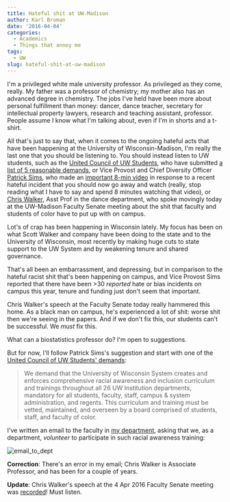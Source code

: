 ```yaml
---
title: Hateful shit at UW-Madison
author: Karl Broman
date: '2016-04-04'
categories:
  - Academics
  - Things that annoy me
tags:
  - UW
slug: hateful-shit-at-uw-madison
---
```


I'm a privileged white male university professor. As privileged as they come, really. My father was a professor of chemistry; my mother also has an advanced degree in chemistry. The jobs I've held have been more about personal fulfillment than money: dancer, dance teacher, secretary for intellectual property lawyers, research and teaching assistant, professor. People assume I know what I'm talking about, even if I'm in shorts and a t-shirt.

All that's just to say that, when it comes to the ongoing hateful acts that have been happening at the University of Wisconsin-Madison, I'm really the last one that you should be listening to. You should instead listen to UW students, such as the [United Council of UW Students](http://www.unitedcouncilofuw.org/), who have submitted [a list of 5 reasonable demands](http://www.unitedcouncilofuw.org/the-student-voice/2016/2/24/blackout-uw-system-administration-press-release-1212016), or Vice Provost and Chief Diversity Officer [Patrick Sims](https://provost.wisc.edu/climate.htm), who made an [important 8-min video](https://www.youtube.com/watch?v=zMBQUzwnCL0&feature=youtu.be) in response to a recent hateful incident that you should now go away and watch (really, stop reading what I have to say and spend 8 minutes watching that video), or [Chris Walker](https://www.dance.wisc.edu/dance/people/faculty/chris-walker), Asst Prof in the dance department, who spoke movingly today at the UW-Madison Faculty Senate meeting about the shit that faculty and students of color have to put up with on campus.

Lot's of crap has been happening in Wisconsin lately. My focus has been on what Scott Walker and company have been doing to the state and to the University of Wisconsin, most recently by making huge cuts to state support to the UW System and by weakening tenure and shared governance.

That's all been an embarrassment, and depressing, but in comparison to the hateful racist shit that's been happening on campus, and Vice Provost Sims reported that there have been >30 _reported_ hate or bias incidents on campus this year, tenure and funding just don't seem that important.

Chris Walker's speech at the Faculty Senate today really hammered this home. As a black man on campus, he's experienced a lot of shit: worse shit then we're seeing in the papers. And if we don't fix this, our students can't be successful. We _must_ fix this.

What can a biostatistics professor do? I'm open to suggestions.

But for now, I'll follow Patrick Sims's suggestion and start with one of the [United Council of UW Students' demands](http://www.unitedcouncilofuw.org/the-student-voice/2016/2/24/blackout-uw-system-administration-press-release-1212016):

> We demand that the University of Wisconsin System creates and enforces comprehensive racial awareness and inclusion curriculum and trainings throughout all 26 UW Institution departments, mandatory for all students, faculty, staff, campus & system administration, and regents. This curriculum and training must be vetted, maintained, and overseen by a board comprised of students, staff, and faculty of color.

I've written an email to the faculty in [my department](https://www.biostat.wisc.edu), asking that we, as a department, _volunteer_ to participate in such racial awareness training:

![email_to_dept](https://kbroman.files.wordpress.com/2016/04/email_to_dept1.png)

**Correction**: There's an error in my email; Chris Walker is Associate Professor, and has been for a couple of years.

**Update**: Chris Walker's speech at the 4 Apr 2016 Faculty Senate meeting was [recorded](https://mediaspace.wisc.edu/media/Professor+Chris+Walker/1_5k9npnxs)! Must listen.
